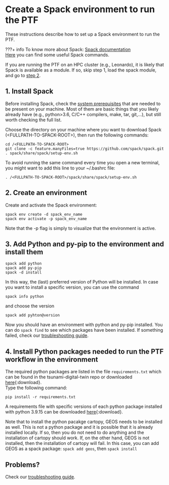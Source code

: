 # **Create a Spack environment to run the PTF**
These instructions describe how to set up a Spack environment to run the PTF.

???+ info
    To know more about Spack: [Spack documentation](https://spack.readthedocs.io/en/latest/)   
    [Here](../spack-and-compss/cheat-sheet.md) you can find some useful Spack commands.  

If you are running the PTF on an HPC cluster (e.g., Leonardo), it is likely that Spack is available as a module. If so, skip step 1, load the spack module, and go to [step 2](#2-create-an-environment).  

## **1. Install Spack**
Before installing Spack, check the [system prerequisites](https://spack.readthedocs.io/en/latest/getting_started.html) that are needed to be present on your machine. Most of them are basic things that you likely already have (e.g., python>3.6, C/C++ compilers, make, tar, git,...), but still worth checking the full list.

Choose the directory on your machine where you want to download Spack (<FULLPATH-TO-SPACK-ROOT\>), then run the following commands: 
```
cd /<FULLPATH-TO-SPACK-ROOT>
git clone -c feature.manyFiles=true https://github.com/spack/spack.git
. spack/share/spack/setup-env.sh
```    
To avoid running the same command every time you open a new terminal, you might want to add this line to your ~/.bashrc file:
```
. /<FULLPATH-TO-SPACK-ROOT>/spack/share/spack/setup-env.sh
```   
## **2. Create an environment**
Create and activate the Spack environment:
```
spack env create -d spack_env_name
spack env activate -p spack_env_name
```
Note that the -p flag is simply to visualize that the environment is active.

## **3. Add Python and py-pip to the environment and install them**
```
spack add python
spack add py-pip
spack -d install
```
In this way, the (last) preferred version of Python will be installed. In case you want to install a specific version, you can use the command
```
spack info python
```
and choose the version
```
spack add pyhton@version
```
Now you should have an environment with python and py-pip installed. You can do `spack find` to see which packages have been installed.
If something failed, check our [troubleshooting guide](../spack-and-compss/troubleshooting.md).    

## **4. Install Python packages needed to run the PTF workflow in the environment**

The required python packages are listed in the file `requirements.txt` which can be found in the tsunami-digital-twin repo or downloaded [here](requirements.txt){:download}.   
Type the following command:
```
pip install -r requirements.txt
```

A requirements file with specific versions of each python package installed with python 3.9.15 can be downloaded [here](requirements_versions.txt){:download}.   

Note that to install the python pacakge cartopy, GEOS needs to be installed as well. This is not a python package and it is possible that it is already installed locally. If so, then you do not need to do anything and the installation of cartopy should work. If, on the other hand, GEOS is not installed, then the installation of cartopy will fail. In this case, you can add GEOS as a spack package: ```spack add geos```, then ```spack install``` 

## **Problems?** 

Check our [troubleshooting guide](../spack-and-compss/troubleshooting.md).
